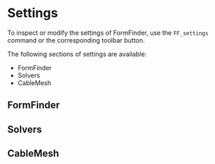 # Settings

To inspect or modify the settings of FormFinder,
use the `FF_settings` command or the corresponding toolbar button.

The following sections of settings are available:

* FormFinder
* Solvers
* CableMesh

## FormFinder

## Solvers

## CableMesh
